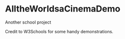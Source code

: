 # AlltheWorldsaCinemaDemo
Another school project

Credit to W3Schools for some handy demonstrations.
